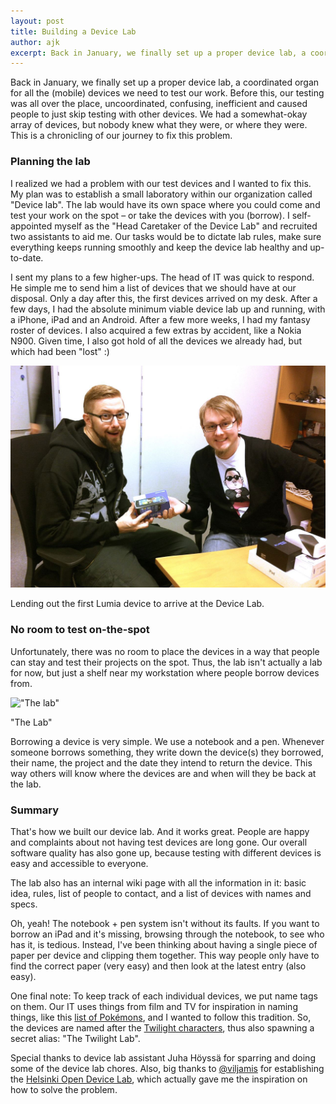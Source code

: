 ```yaml
---
layout: post
title: Building a Device Lab
author: ajk
excerpt: Back in January, we finally set up a proper device lab, a coordinated organ for all the (mobile) devices we need to test our work. Before this, our testing was all over the place, uncoordinated, confusing, inefficient and caused people to just skip testing with other devices. We had a somewhat-okay array of devices, but nobody knew what they were, or where they were. This is a chronicling of our journey to fix this problem.
---
```

Back in January, we finally set up a proper device lab, a coordinated organ for all the (mobile) devices we need to test our work. Before this, our testing was all over the place, uncoordinated, confusing, inefficient and caused people to just skip testing with other devices. We had a somewhat-okay array of devices, but nobody knew what they were, or where they were. This is a chronicling of our journey to fix this problem.

### Planning the lab

I realized we had a problem with our test devices and I wanted to fix this. My plan was to establish a small laboratory within our organization called "Device lab". The lab would have its own space where you could come and test your work on the spot &ndash; or take the devices with you (borrow). I self-appointed myself as the "Head Caretaker of the Device Lab" and recruited two assistants to aid me. Our tasks would be to dictate lab rules, make sure everything keeps running smoothly and keep the device lab healthy and up-to-date.

I sent my plans to a few higher-ups. The head of IT was quick to respond. He simple me to send him a list of devices that we should have at our disposal. Only a day after this, the first devices arrived on my desk. After a few days, I had the absolute minimum viable device lab up and running, with a iPhone, iPad and an Android. After a few more weeks, I had my fantasy roster of devices. I also acquired a few extras by accident, like a Nokia N900. Given time, I also got hold of all the devices we already had, but which had been "lost" :)

![First customer of Device Lab, Juha Höyssä, and me, the Head Caretaker of the Device Lab](/img/device-lab/first-device-lab-user.jpg)
<p class="caption">Lending out the first Lumia device to arrive at the Device Lab.</p>

### No room to test on-the-spot

Unfortunately, there was no room to place the devices in a way that people can stay and test their projects on the spot. Thus, the lab isn't actually a lab for now, but just a shelf near my workstation where people borrow devices from.

!["The lab"](/img/device-lab/the-lab.jpg)
<p class="caption">"The Lab"</p>

Borrowing a device is very simple. We use a notebook and a pen. Whenever someone borrows something, they write down the device(s) they borrowed, their name, the project and the date they intend to return the device. This way others will know where the devices are and when will they be back at the lab.

### Summary

That's how we built our device lab. And it works great. People are happy and complaints about not having test devices are long gone. Our overall software quality has also gone up, because testing with different devices is easy and accessible to everyone.

The lab also has an internal wiki page with all the information in it: basic idea, rules, list of people to contact, and a list of devices with names and specs.

Oh, yeah! The notebook + pen system isn't without its faults. If you want to borrow an iPad and it's missing, browsing through the notebook, to see who has it, is tedious. Instead, I've been thinking about having a single piece of paper per device and clipping them together. This way people only have to find the correct paper (very easy) and then look at the latest entry (also easy).

One final note: To keep track of each individual devices, we put name tags on them. Our IT uses things from film and TV for inspiration in naming things, like this [list of Pokémons][pokemons], and I wanted to follow this tradition. So, the devices are named after the [Twilight characters][twilight-characters], thus also spawning a secret alias: "The Twilight Lab".

Special thanks to device lab assistant Juha Höyssä for sparring and doing some of the device lab chores. Also, big thanks to [@viljamis](http://twitter.com/viljamis) for establishing the [Helsinki Open Device Lab](http://devicelab.fi/), which actually gave me the inspiration on how to solve the problem.

[pokemons]: http://en.wikipedia.org/wiki/List_of_Pok%C3%A9mon
[twilight-characters]: http://en.wikipedia.org/wiki/List_of_Twilight_characters
